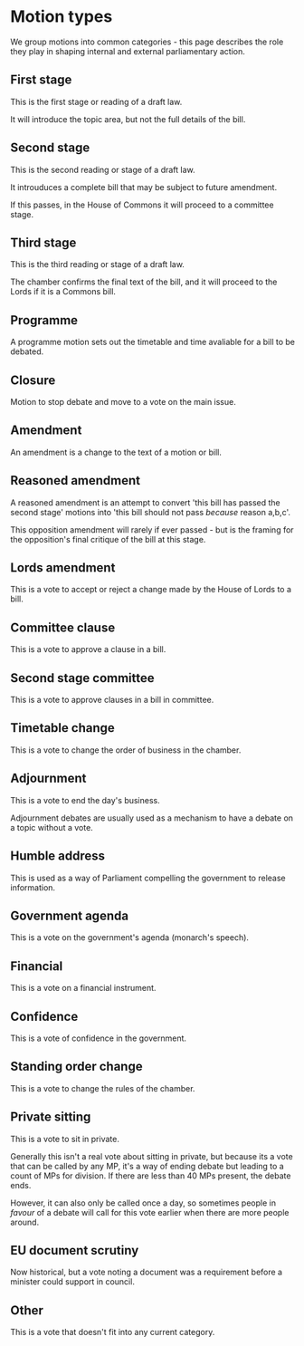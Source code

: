 # Motion types

We group motions into common categories - this page describes the role they play in shaping internal and external parliamentary action. 

## First stage

This is the first stage or reading of a draft law.

It will introduce the topic area, but not the full details of the bill. 

## Second stage

This is the second reading or stage of a draft law. 

It introuduces a complete bill that may be subject to future amendment. 

If this passes, in the House of Commons it will proceed to a committee stage. 

## Third stage

This is the third reading or stage of a draft law.

The chamber confirms the final text of the bill, and it will proceed to the Lords if it is a Commons bill.

## Programme

A programme motion sets out the timetable and time avaliable for a bill to be debated.

## Closure

Motion to stop debate and move to a vote on the main issue.

## Amendment

An amendment is a change to the text of a motion or bill.

## Reasoned amendment

A reasoned amendment is an attempt to convert 'this bill has passed the second stage' motions into 'this bill should not pass *because* reason a,b,c'.

This opposition amendment will rarely if ever passed - but is the framing for the opposition's final critique of the bill at this stage.

## Lords amendment

This is a vote to accept or reject a change made by the House of Lords to a bill.

## Committee clause

This is a vote to approve a clause in a bill.

## Second stage committee

This is a vote to approve clauses in a bill in committee.

## Timetable change

This is a vote to change the order of business in the chamber.

## Adjournment

This is a vote to end the day's business.

Adjournment debates are usually used as a mechanism to have a debate on a topic without a vote.

## Humble address

This is used as a way of Parliament compelling the government to release information.

## Government agenda

This is a vote on the government's agenda (monarch's speech).

## Financial

This is a vote on a financial instrument.

## Confidence

This is a vote of confidence in the government.

## Standing order change

This is a vote to change the rules of the chamber.

## Private sitting

This is a vote to sit in private.

Generally this isn't a real vote about sitting in private, but because its a vote that can be called by any MP, it's a way of ending debate but leading to a count of MPs for division. If there are less than 40 MPs present, the debate ends.

However, it can also only be called once a day, so sometimes people in *favour* of a debate will call for this vote earlier when there are more people around. 

## EU document scrutiny

Now historical, but a vote noting a document was a requirement before a minister could support in council.

## Other

This is a vote that doesn't fit into any current category.